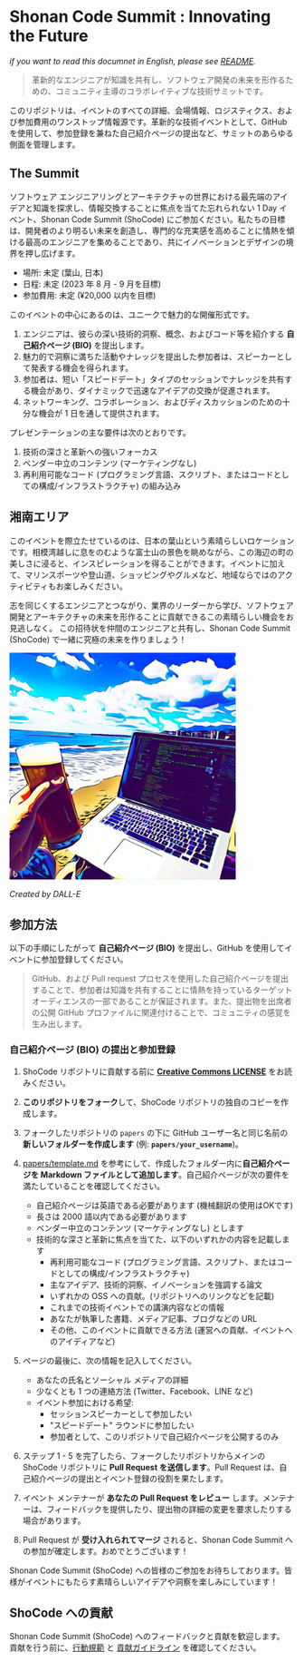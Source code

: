 # Shonan Code Summit : Innovating the Future

*if you want to read this documnet in English, please see [README](README.md).*

> 革新的なエンジニアが知識を共有し、ソフトウェア開発の未来を形作るための、コミュニティ主導のコラボレイティブな技術サミットです。

このリポジトリは、イベントのすべての詳細、会場情報、ロジスティクス、および参加費用のワンストップ情報源です。革新的な技術イベントとして、GitHub を使用して、参加登録を兼ねた自己紹介ページの提出など、サミットのあらゆる側面を管理します。

## The Summit

ソフトウェア エンジニアリングとアーキテクチャの世界における最先端のアイデアと知識を探求し、情報交換することに焦点を当てた忘れられない 1 Day イベント、Shonan Code Summit (ShoCode) にご参加ください。私たちの目標は、開発者のより明るい未来を創造し、専門的な充実感を高めることに情熱を傾ける最高のエンジニアを集めることであり、共にイノベーションとデザインの境界を押し広げます。

* 場所: 未定 (葉山, 日本)
* 日程: 未定 (2023 年 8 月 - 9 月を目標)
* 参加費用: 未定 (¥20,000 以内を目標)

このイベントの中心にあるのは、ユニークで魅力的な開催形式です。

1. エンジニアは、彼らの深い技術的洞察、概念、およびコード等を紹介する **自己紹介ページ (BIO)** を提出します。
1. 魅力的で洞察に満ちた活動やナレッジを提出した参加者は、スピーカーとして発表する機会を得られます。
1. 参加者は、短い「スピードデート」タイプのセッションでナレッジを共有する機会があり、ダイナミックで迅速なアイデアの交換が促進されます。
1. ネットワーキング、コラボレーション、およびディスカッションのための十分な機会が 1 日を通して提供されます。

プレゼンテーションの主な要件は次のとおりです。

1. 技術の深さと革新への強いフォーカス
1. ベンダー中立のコンテンツ (マーケティングなし)
1. 再利用可能なコード (プログラミング言語、スクリプト、またはコードとしての構成/インフラストラクチャ) の組み込み

## 湘南エリア

このイベントを際立たせているのは、日本の葉山という素晴らしいロケーションです。相模湾越しに息をのむような富士山の景色を眺めながら、この海辺の町の美しさに浸ると、インスピレーションを得ることができます。イベントに加えて、マリンスポーツや登山道、ショッピングやグルメなど、地域ならではのアクティビティもお楽しみください。

志を同じくするエンジニアとつながり、業界のリーダーから学び、ソフトウェア開発とアーキテクチャの未来を形作ることに貢献できるこの素晴らしい機会をお見逃しなく。 この招待状を仲間のエンジニアと共有し、Shonan Code Summit (ShoCode) で一緒に究極の未来を作りましょう！

<img src="resources/top_banner.jpg" alt="Shonan Code Summit" title="Shonan Code Summit" width="400" height="400">

*Created by DALL-E*

## 参加方法

以下の手順にしたがって **自己紹介ページ (BIO)** を提出し、GitHub を使用してイベントに参加登録してください。

> GitHub、および Pull request プロセスを使用した自己紹介ページを提出することで、参加者は知識を共有することに情熱を持っているターゲット オーディエンスの一部であることが保証されます。また、提出物を出席者の公開 GitHub プロファイルに関連付けることで、コミュニティの感覚を生み出します。

### 自己紹介ページ (BIO) の提出と参加登録

1. ShoCode リポジトリに貢献する前に **[Creative Commons LICENSE](LICENSE)** をお読みください。
1. **このリポジトリをフォーク**して、ShoCode リポジトリの独自のコピーを作成します。
1. フォークしたリポジトリの `papers` の下に GitHub ユーザー名と同じ名前の **新しいフォルダーを作成します** (例: **`papers/your_username`**)。
1. [papers/template.md](papers/template.md) を参考にして、作成したフォルダー内に**自己紹介ページを Markdown ファイルとして追加します**。自己紹介ページが次の要件を満たしていることを確認してください。
   - 自己紹介ページは英語である必要があります (機械翻訳の使用はOKです)
   - 長さは 2000 語以内である必要があります
   - ベンダー中立のコンテンツ (マーケティングなし) とします
   - 技術的な深さと革新に焦点を当てた、以下のいずれかの内容を記載します
     - 再利用可能なコード (プログラミング言語、スクリプト、またはコードとしての構成/インフラストラクチャ)
     - 主なアイデア、技術的洞察、イノベーションを強調する論文
     - いずれかの OSS への貢献。(リポジトリへのリンクなどを記載)
     - これまでの技術イベントでの講演内容などの情報
     - あなたが執筆した書籍、メディア記事、ブログなどの URL
     - その他、このイベントに貢献できる方法 (運営への貢献、イベントへのアイディアなど)

1. ページの最後に、次の情報を記入してください。
   - あなたの氏名とソーシャル メディアの詳細
   - 少なくとも 1 つの連絡方法 (Twitter、Facebook、LINE など)
   - イベント参加における希望:
     - セッションスピーカーとして参加したい
     - "スピードデート" ラウンドに参加したい
     - 参加者として、このリポジトリで自己紹介ページを公開するのみ
1. ステップ 1 - 5 を完了したら、フォークしたリポジトリからメインの ShoCode リポジトリに **Pull Request を送信します**。Pull Request は、自己紹介ページの提出とイベント登録の役割を果たします。
1. イベント メンテナーが **あなたの Pull Request をレビュー** します。メンテナーは、フィードバックを提供したり、提出物の詳細の変更を要求したりする場合があります。
2. Pull Request が **受け入れられてマージ** されると、Shonan Code Summit への参加が確定します。おめでとうございます！

Shonan Code Summit (ShoCode) への皆様のご参加をお待ちしております。皆様がイベントにもたらす素晴らしいアイデアや洞察を楽しみにしています！

## ShoCode への貢献

Shonan Code Summit (ShoCode) へのフィードバックと貢献を歓迎します。 貢献を行う前に、[行動規範](CODE_OF_CONDUCT.md) と [貢献ガイドライン](CONTRIBUTING.md) を確認してください。
